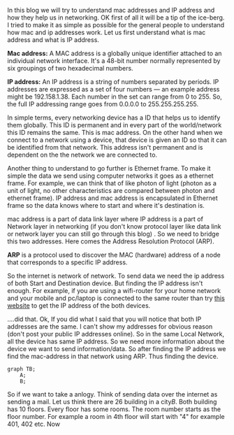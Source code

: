 In this blog we will try to understand mac addresses and IP address and how they help us in networking. OK first of all it will be a tip of the ice-berg. I tried to make it as simple as possible for the general people to understand how mac and ip addresses work. Let us first understand what is mac address and what is IP address.

**Mac address:** A MAC address is a globally unique identifier attached to an individual network interface. It's a 48-bit number normally represented by six groupings of two hexadecimal numbers.

**IP address:** An IP address is a string of numbers separated by periods. IP addresses are expressed as a set of four numbers — an example address might be 192.158.1.38. Each number in the set can range from 0 to 255. So, the full IP addressing range goes from 0.0.0.0 to 255.255.255.255.

In simple terms, every networking device has a ID that helps us to identify them globally. This ID is permanent and in every part of the world/network this ID remains the same. This is mac address. On the other hand when we connect to a network using a device, that device is given an ID so that it can be identified from that network. This address isn't permanent and is dependent on the the network we are connected to. 

Another thing to understand to go further is Ethernet frame. To make it simple the data we send using computer networks it goes as a ethernet frame. For example, we can think that of like photon of light (photon as a unit of light, no other characteristics are compared between photon and ethernet frame). IP address and mac address is encapsulated in Ethernet frame so the data knows where to start and where it's destination is.

mac address is  a part of data link layer where IP address is a part of Network layer in networking  (if you don't know protocol layer like data link or network layer you can still go through this blog) . So we need to bridge this two addresses. Here comes the Address Resolution Protocol (ARP). 

**ARP** is a protocol used to discover the MAC (hardware) address of a node that corresponds to a specific IP address. 

So the internet is network of network. To send data we need the ip address of both Start and Destination device. But finding the IP address isn't enough. For example, if you are using a wifi-router for your home network and your mobile and pc/laptop is connected to the same router than try [this website](https://whatismyipaddress.com) to get the IP address of the both devices. 

....did that. Ok, If you did what I said that you will notice that both IP addresses are the same. I can't show my addresses for obvious reason (don't post your public IP addresses online). So in the same Local Network, all the device has same IP address. So we need more information about the device we want to send information/data.  So after finding the IP address we find the mac-address in that network using ARP. Thus finding the device.


``` mermaid
graph TB;
	A;
	B;
```

So if we want to take a anlogy. Think of sending data over the internet as sending a mail. Let us think there are 26 building in a city$B$. Both building has 10 floors. Every floor has some rooms. The room number starts as the floor number. For example a room in 4th floor will start with "4" for example 401, 402 etc. Now  

